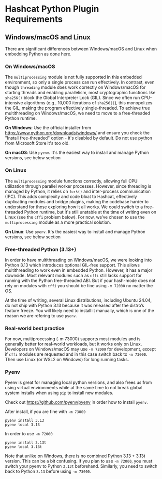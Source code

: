 # Hashcat Python Plugin Requirements

## Windows/macOS and Linux

There are significant differences between Windows/macOS and Linux when embedding Python as done here.

### On Windows/macOS

The `multiprocessing` module is not fully supported in this embedded environment, so only a single process can run effectively. In contrast, even though `threading` module does work correctly on Windows/macOS for starting threads and enabling parallelism, most cryptographic functions like `sha256()` block the Global Interpreter Lock (GIL). Since we often run CPU-intensive algorithms (e.g., 10,000 iterations of `sha256()`), this monopolizes the GIL, making the program effectively single-threaded. To achieve true multithreading on Windows/macOS, we need to move to a free-threaded Python runtime.

**On Windows**: Use the official installer from https://www.python.org/downloads/windows/ and ensure you check the "Install free-threaded" option - it's disabled by default. Do not use python from Microsoft Store it's too old.

**On macOS**: Use `pyenv`. It's the easiest way to install and manage Python versions, see below section

### On Linux

The `multiprocessing` module functions correctly, allowing full CPU utilization through parallel worker processes. However, since threading is managed by Python, it relies on `fork()` and inter-process communication (IPC). This adds complexity and code bloat to Hashcat, effectively duplicating modules and bridge plugins, making the codebase harder to understand for those exploring how it all works. We could switch to a free-threaded Python runtime, but it's still unstable at the time of writing even on Linux (see the `cffi` problem below). For now, we’ve chosen to use the `multiprocessing` module as a more practical solution.

**On Linux**: Use `pyenv`. It's the easiest way to install and manage Python versions, see below section

### Free-threaded Python (3.13+)

In order to have multithreading on Windows/macOS, we were looking into Python 3.13 which introduces optional GIL-free support. This allows multithreading to work even in embedded Python. However, it has a major downside. Most relevant modules such as `cffi` still lacks support for running with the Python free-threaded ABI. But if your hash-mode does not rely on modules with `cffi` you should be fine using `-m 72000` no matter the OS.

At the time of writing, several Linux distributions, including Ubuntu 24.04, do not ship with Python 3.13 because it was released after the distro’s feature freeze. You will likely need to install it manually, which is one of the reason we are refering to use `pyenv`.

### Real-world best practice

For now, multiprocessing (-m 73000) supports most modules and is generally better for real-world workloads, but it works only on Linux. Developers on Windows/macOS may use `-m 72000` for development, except if `cffi` modules are requested and in this case switch back to `-m 73000`. Then use Linux (or WSL2 on Windows) for long running tasks.

### Pyenv

Pyenv is great for managing local python versions, and also frees us from using virtual environments while at the same time to not break global system installs when using `pip` to install new modules.

Check out https://github.com/pyenv/pyenv in order how to install `pyenv`.

After install, if you are fine with `-m 73000`

```
pyenv install 3.13
pyenv local 3.13
```

In order to use `-m 72000`

```
pyenv install 3.13t
pyenv local 3.13t
```

Note that unlike on Windows, there is no combined Python 3.13 + 3.13t version. This can be a bit confusing. If you plan to use `-m 72000`, you must switch your pyenv to Python `3.13t` beforehand. Similarly, you need to switch back to Python `3.13` before using `-m 73000`.
